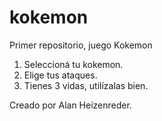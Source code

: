 # kokemon
Primer repositorio, juego Kokemon

1. Seleccioná tu kokemon.
2. Elige tus ataques.
3. Tienes 3 vidas, utilízalas bien.

Creado por Alan Heizenreder.
